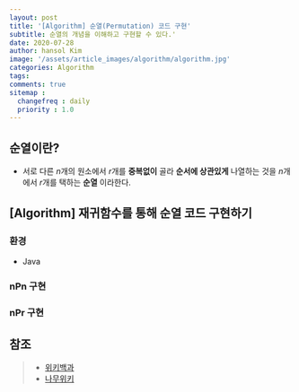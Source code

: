 ```yaml
---
layout: post
title: '[Algorithm] 순열(Permutation) 코드 구현'
subtitle: 순열의 개념을 이해하고 구현할 수 있다.'
date: 2020-07-28
author: hansol Kim
image: '/assets/article_images/algorithm/algorithm.jpg'
categories: Algorithm
tags: 
comments: true
sitemap :
  changefreq : daily
  priority : 1.0
---
```


## 순열이란?
* 서로 다른 *n*개의 원소에서 *r*개를 **중복없이** 골라 **순서에 상관있게** 나열하는 것을 *n*개에서 *r*개를 택하는 **순열** 이라한다.

## [Algorithm] 재귀함수를 통해 순열 코드 구현하기

### 환경
* Java

### nPn 구현

### nPr 구현




## 참조
> - [위키백과](https://ko.wikipedia.org/wiki/%EC%88%9C%EC%97%B4)
> - [나무위키](https://namu.wiki/w/%EC%88%9C%EC%97%B4)